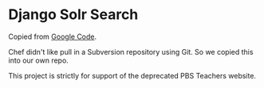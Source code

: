 Django Solr Search
==================


Copied from [Google Code](https://code.google.com/p/django-solr-search).

Chef didn't like pull in a Subversion repository using Git.  So we copied this into our own repo.

This project is strictly for support of the deprecated PBS Teachers website.
